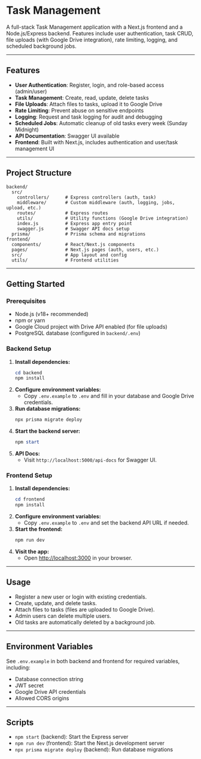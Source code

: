 # Task Management

A full-stack Task Management application with a Next.js frontend and a Node.js/Express backend. Features include user authentication, task CRUD, file uploads (with Google Drive integration), rate limiting, logging, and scheduled background jobs.

---

## Features

- **User Authentication**: Register, login, and role-based access (admin/user)
- **Task Management**: Create, read, update, delete tasks
- **File Uploads**: Attach files to tasks, upload it to Google Drive
- **Rate Limiting**: Prevent abuse on sensitive endpoints
- **Logging**: Request and task logging for audit and debugging
- **Scheduled Jobs**: Automatic cleanup of old tasks every week (Sunday Midnight)
- **API Documentation**: Swagger UI available
- **Frontend**: Built with Next.js, includes authentication and user/task management UI

---

## Project Structure

```
backend/
  src/
    controllers/      # Express controllers (auth, task)
    middleware/       # Custom middleware (auth, logging, jobs, upload, etc.)
    routes/           # Express routes
    utils/            # Utility functions (Google Drive integration)
    index.js          # Express app entry point
    swagger.js        # Swagger API docs setup
  prisma/             # Prisma schema and migrations
frontend/
  components/         # React/Next.js components
  pages/              # Next.js pages (auth, users, etc.)
  src/                # App layout and config
  utils/              # Frontend utilities
```

---

## Getting Started

### Prerequisites
- Node.js (v18+ recommended)
- npm or yarn
- Google Cloud project with Drive API enabled (for file uploads)
- PostgreSQL database (configured in `backend/.env`)

### Backend Setup
1. **Install dependencies:**
   ```powershell
   cd backend
   npm install
   ```
2. **Configure environment variables:**
   - Copy `.env.example` to `.env` and fill in your database and Google Drive credentials.
3. **Run database migrations:**
   ```powershell
   npx prisma migrate deploy
   ```
4. **Start the backend server:**
   ```powershell
   npm start
   ```
5. **API Docs:**
   - Visit `http://localhost:5000/api-docs` for Swagger UI.

### Frontend Setup
1. **Install dependencies:**
   ```powershell
   cd frontend
   npm install
   ```
2. **Configure environment variables:**
   - Copy `.env.example` to `.env` and set the backend API URL if needed.
3. **Start the frontend:**
   ```powershell
   npm run dev
   ```
4. **Visit the app:**
   - Open [http://localhost:3000](http://localhost:3000) in your browser.

---

## Usage
- Register a new user or login with existing credentials.
- Create, update, and delete tasks.
- Attach files to tasks (files are uploaded to Google Drive).
- Admin users can delete multiple users.
- Old tasks are automatically deleted by a background job.

---

## Environment Variables
See `.env.example` in both backend and frontend for required variables, including:
- Database connection string
- JWT secret
- Google Drive API credentials
- Allowed CORS origins

---

## Scripts
- `npm start` (backend): Start the Express server
- `npm run dev` (frontend): Start the Next.js development server
- `npx prisma migrate deploy` (backend): Run database migrations